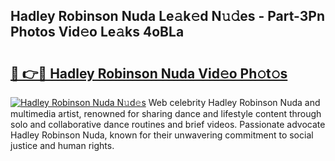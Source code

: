 ## Hadley Robinson Nuda Le𝚊k𝚎d N𝚞𝚍es - Part-3Pn Photos Vid𝚎o Le𝚊ks 4oBLa

# <h2><a href="http://fbbzwsq.evod.top/?m=Hadley+Robinson+Nuda">🔗 👉🔴 Hadley Robinson Nuda Vid𝚎o Ph𝚘t𝚘s</a></h2>

[![Hadley Robinson Nuda N𝚞d𝚎s](https://i.imgur.com/8V9OHl7.gif)](http://fbbzwsq.evod.top/?m=Hadley+Robinson+Nuda)
Web celebrity Hadley Robinson Nuda and multimedia artist, renowned for sharing dance and lifestyle content through solo and collaborative dance routines and brief videos. Passionate advocate Hadley Robinson Nuda, known for their unwavering commitment to social justice and human rights. 

